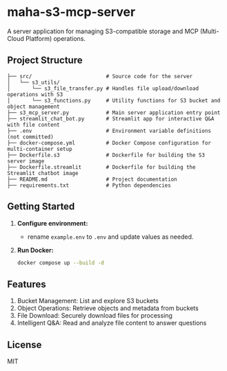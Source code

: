 # maha-s3-mcp-server

A server application for managing S3-compatible storage and MCP (Multi-Cloud Platform) operations.

## Project Structure

```
├── src/                        # Source code for the server
│   └── s3_utils/
│       └── s3_file_transfer.py # Handles file upload/download operations with S3
│       └── s3_functions.py     # Utility functions for S3 bucket and object management
├── s3_mcp_server.py            # Main server application entry point
├── streamlit_chat_bot.py       # Streamlit app for interactive Q&A with file content
├── .env                        # Environment variable definitions (not committed)
├── docker-compose.yml          # Docker Compose configuration for multi-container setup
├── Dockerfile.s3               # Dockerfile for building the S3 server image
├── Dockerfile.streamlit        # Dockerfile for building the Streamlit chatbot image
├── README.md                   # Project documentation
├── requirements.txt            # Python dependencies
```

## Getting Started

1. **Configure environment:**
    - rename `example.env` to `.env` and update values as needed.

2. **Run Docker:**
    ```bash
    docker compose up --build -d
    ```

## Features
1. Bucket Management: List and explore S3 buckets
2. Object Operations: Retrieve objects and metadata from buckets
3. File Download: Securely download files for processing
4. Intelligent Q&A: Read and analyze file content to answer questions


## License

MIT  